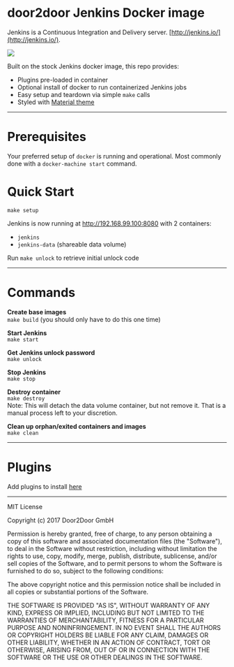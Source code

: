# door2door Jenkins Docker image

Jenkins is a Continuous Integration and Delivery server.
[http://jenkins.io/](http://jenkins.io/).

<img src="http://jenkins-ci.org/sites/default/files/jenkins_logo.png"/>

Built on the stock Jenkins docker image, this repo provides:
* Plugins pre-loaded in container
* Optional install of docker to run containerized Jenkins jobs
* Easy setup and teardown via simple `make` calls
* Styled with [Material theme](http://afonsof.com/blog/jenkins-material-theme/)

---

# Prerequisites
Your preferred setup of `docker` is running and operational.
Most commonly done with a `docker-machine start` command.

# Quick Start

`make setup`

Jenkins is now running at http://192.168.99.100:8080 with 2 containers:

* `jenkins`
* `jenkins-data` (shareable data volume)

Run `make unlock` to retrieve initial unlock code

---

# Commands

**Create base images**  
`make build` (you should only have to do this one time)

**Start Jenkins**  
`make start`

**Get Jenkins unlock password**  
`make unlock`

**Stop Jenkins**  
`make stop`

**Destroy container**  
`make destroy`  
Note: This will detach the data volume container, but not remove it. That is a manual process left to your discretion.

**Clean up orphan/exited containers and images**  
`make clean`

---

# Plugins
Add plugins to install [here](config/plugins.txt)

---

MIT License

Copyright (c) 2017 Door2Door GmbH

Permission is hereby granted, free of charge, to any person obtaining a copy
of this software and associated documentation files (the "Software"), to deal
in the Software without restriction, including without limitation the rights
to use, copy, modify, merge, publish, distribute, sublicense, and/or sell
copies of the Software, and to permit persons to whom the Software is
furnished to do so, subject to the following conditions:

The above copyright notice and this permission notice shall be included in all
copies or substantial portions of the Software.

THE SOFTWARE IS PROVIDED "AS IS", WITHOUT WARRANTY OF ANY KIND, EXPRESS OR
IMPLIED, INCLUDING BUT NOT LIMITED TO THE WARRANTIES OF MERCHANTABILITY,
FITNESS FOR A PARTICULAR PURPOSE AND NONINFRINGEMENT. IN NO EVENT SHALL THE
AUTHORS OR COPYRIGHT HOLDERS BE LIABLE FOR ANY CLAIM, DAMAGES OR OTHER
LIABILITY, WHETHER IN AN ACTION OF CONTRACT, TORT OR OTHERWISE, ARISING FROM,
OUT OF OR IN CONNECTION WITH THE SOFTWARE OR THE USE OR OTHER DEALINGS IN THE
SOFTWARE.
